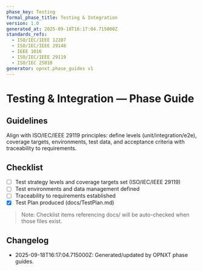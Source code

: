 ```yaml
---
phase_key: Testing
formal_phase_title: Testing & Integration
version: 1.0
generated_at: 2025-09-18T16:17:04.715000Z
standards_refs:
  - ISO/IEC/IEEE 12207
  - ISO/IEC/IEEE 29148
  - IEEE 1016
  - ISO/IEC/IEEE 29119
  - ISO/IEC 25010
generator: opnxt.phase_guides v1
---
```


# Testing & Integration — Phase Guide

## Guidelines
Align with ISO/IEC/IEEE 29119 principles: define levels (unit/integration/e2e), coverage targets, environments, test data, and acceptance criteria with traceability to requirements.

## Checklist
- [ ] Test strategy levels and coverage targets set (ISO/IEC/IEEE 29119)
- [ ] Test environments and data management defined
- [ ] Traceability to requirements established
- [x] Test Plan produced (docs/TestPlan.md)

> Note: Checklist items referencing docs/ will be auto-checked when those files exist.

## Changelog
- 2025-09-18T16:17:04.715000Z: Generated/updated by OPNXT phase guides.